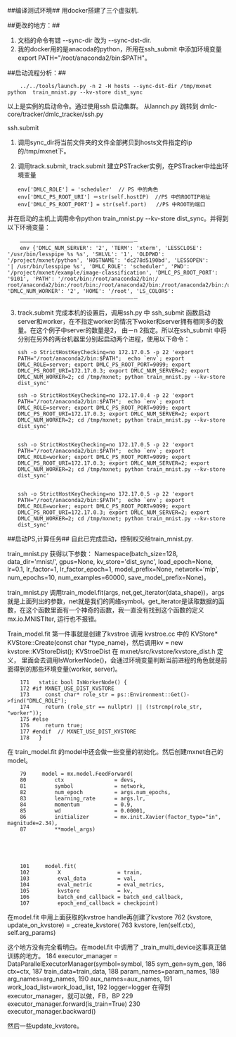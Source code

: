 ##编译测试环境##
用docker搭建了三个虚拟机.

##更改的地方：##
1.	文档的命令有错  --sync-dir 改为  --sync-dst-dir.
2.	我的docker用的是anacoda的python，所用在ssh_submit 中添加环境变量
export PATH="/root/anaconda2/bin:$PATH"。

##启动流程分析：##

		../../tools/launch.py -n 2 -H hosts --sync-dst-dir /tmp/mxnet python  train_mnist.py --kv-store dist_sync
以上是实例的启动命令。通过使用ssh 启动集群。
从lannch.py 跳转到 dmlc-core/tracker/dmlc_tracker/ssh.py

ssh.submit
1.	调用sync_dir将当前文件夹的文件全部拷贝到hosts文件指定的ip的/tmp/mxnet下。
2.	调用track.submit, track.submit 建立PSTracker实例，在PSTracker中给出环境变量

		env['DMLC_ROLE'] = 'scheduler'  // PS 中的角色
		env['DMLC_PS_ROOT_URI'] ＝str(self.hostIP)  //PS 中的ROOTIP地址
		env['DMLC_PS_ROOT_PORT'] = str(self.port)   //PS 中ROOT的端口

并在启动的主机上调用命令python  train_mnist.py --kv-store dist_sync。并得到以下环境变量：

		————————————————————————————————————－
		env {'DMLC_NUM_SERVER': '2', 'TERM': 'xterm', 'LESSCLOSE': '/usr/bin/lesspipe %s %s', 'SHLVL': '1', 'OLDPWD': '/project/mxnet/python', 'HOSTNAME': 'dc278d5190bd', 'LESSOPEN':       '| /usr/bin/lesspipe %s', 'DMLC_ROLE': 'scheduler', 'PWD': '/project/mxnet/example/image-classification', 'DMLC_PS_ROOT_PORT': '9101', 'PATH': '/root/bin:/root/anaconda2/bin:/      root/anaconda2/bin:/root/bin:/root/anaconda2/bin:/root/anaconda2/bin:/usr/local/sbin:/usr/local/bin:/usr/sbin:/usr/bin:/sbin:/bin', 'DMLC_NUM_WORKER': '2', 'HOME': '/root', 'LS_COLORS':
		————————————————————————————————————－

3.	track.submit 完成本机的设置后，调用ssh.py 中 ssh_submit 函数启动server和worker，在不指定worker的情况下woker和server拥有相同多的数量。在这个例子中server的数量是2， 由－n 2指定。所以在ssh_submit 中将分别在另外的两台机器里分别起启动两个进程，使用以下命令：

		ssh -o StrictHostKeyChecking=no 172.17.0.5 -p 22 'export PATH="/root/anaconda2/bin:$PATH";  echo `env`; export DMLC_ROLE=server; export DMLC_PS_ROOT_PORT=9099; export DMLC_PS_ROOT_URI=172.17.0.3; export DMLC_NUM_SERVER=2; export DMLC_NUM_WORKER=2; cd /tmp/mxnet; python train_mnist.py --kv-store dist_sync'

		ssh -o StrictHostKeyChecking=no 172.17.0.4 -p 22 'export PATH="/root/anaconda2/bin:$PATH";  echo `env`; export DMLC_ROLE=server; export DMLC_PS_ROOT_PORT=9099; export DMLC_PS_ROOT_URI=172.17.0.3; export DMLC_NUM_SERVER=2; export DMLC_NUM_WORKER=2; cd /tmp/mxnet; python train_mnist.py --kv-store dist_sync'


		ssh -o StrictHostKeyChecking=no 172.17.0.5 -p 22 'export PATH="/root/anaconda2/bin:$PATH";  echo `env`; export DMLC_ROLE=worker; export DMLC_PS_ROOT_PORT=9099; export DMLC_PS_ROOT_URI=172.17.0.3; export DMLC_NUM_SERVER=2; export DMLC_NUM_WORKER=2; cd /tmp/mxnet; python train_mnist.py --kv-store dist_sync'


		ssh -o StrictHostKeyChecking=no 172.17.0.5 -p 22 'export PATH="/root/anaconda2/bin:$PATH";  echo `env`; export DMLC_ROLE=worker; export DMLC_PS_ROOT_PORT=9099; export DMLC_PS_ROOT_URI=172.17.0.3; export DMLC_NUM_SERVER=2; export DMLC_NUM_WORKER=2; cd /tmp/mxnet; python train_mnist.py --kv-store dist_sync'



##启动PS,计算任务##
自此已完成启动，控制权交给train_mnist.py.

train_mnist.py 获得以下参数：
		Namespace(batch_size=128, data_dir='mnist/', gpus=None, kv_store='dist_sync', load_epoch=None, lr=0.1, lr_factor=1, lr_factor_epoch=1, model_prefix=None, network='mlp', num_epochs=10, num_examples=60000, save_model_prefix=None)。


train_mnist.py 调用train_model.fit(args, net,get_iterator(data_shape))，args就是上面列出的参数，net就是我们的网络symbol。get_iterator是读取数据的函数，在这个函数里面有一个神奇的函数，我一直没有找到这个函数的定义mx.io.MNISTIter, 运行也不报错。

Train_model.fit 第一件事就是创建了kvstroe 调用 kvstroe.cc 中的
KVStore* KVStore::Create(const char *type_name)，然后调用kv = new kvstore::KVStoreDist();
KVStroeDist 在 mxnet/src/kvstore/kvstore_dist.h 定义， 里面会去调用IsWorkerNode()，会通过环境变量判断当前进程的角色就是前面得到的那些环境变量(worker, server)。

		171   static bool IsWorkerNode() {
		172 #if MXNET_USE_DIST_KVSTORE
		173     const char* role_str = ps::Environment::Get()->find("DMLC_ROLE");
		174     return (role_str == nullptr) || (!strcmp(role_str, "worker"));
		175 #else
		176     return true;
		177 #endif  // MXNET_USE_DIST_KVSTORE
		178   }



在 train_model.fit 的model中还会做一些变量的初始化。然后创建mxnet自己的model。

		79     model = mx.model.FeedForward(
		80         ctx                = devs,
		81         symbol             = network,
		82         num_epoch          = args.num_epochs,
		83         learning_rate      = args.lr,
		84         momentum           = 0.9,
		85         wd                 = 0.00001,
		86         initializer        = mx.init.Xavier(factor_type="in", magnitude=2.34),
		87         **model_args)





		101     model.fit(
		102         X                  = train,
		103         eval_data          = val,
		104         eval_metric        = eval_metrics,
		105         kvstore            = kv,
		106         batch_end_callback = batch_end_callback,
		107         epoch_end_callback = checkpoint)

在model.fit 中用上面获取的kvstroe handle再创建了kvstore
		762         (kvstore, update_on_kvstore) = _create_kvstore(
		763             kvstore, len(self.ctx), self.arg_params)

这个地方没有完全看明白。在model.fit 中调用了 _train_multi_device这事真正做训练的地方。
		184     executor_manager = DataParallelExecutorManager(symbol=symbol,
		185                                                    sym_gen=sym_gen,
		186                                                    ctx=ctx,
		187                                                    train_data=train_data,
		188                                                    param_names=param_names,
		189                                                    arg_names=arg_names,
		190                                                    aux_names=aux_names,
		191                                                    work_load_list=work_load_list,
		192                                                    logger=logger
在得到executor_manager，就可以做，FB，BP
		229                 executor_manager.forward(is_train=True)
		230                 executor_manager.backward()


然后一些update_kvstore。

